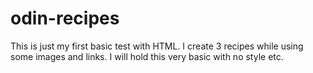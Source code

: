 # odin-recipes

This is just my first basic test with HTML.
I create 3 recipes while using some images and links.
I will hold this very basic with no style etc.
